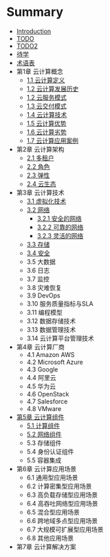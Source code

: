 # Summary

* [Introduction](README.md)
* [TODO](todo.md)
* [TODO2](todo2.md)
* [待学](dai-xue.md)
* [术语表](zhu-yu-biao.md)
* 第1章 云计算概念
  * [1.1 云计算定义](1-云计算概念/1.1-云计算是什么.md)
  * [1.2 云计算发展历史]()
  * [1.2 云服务模式](1-云计算概念/1.2-云服务模式.md)
  * [1.3 云交付模式](1-云计算概念/1.3-云交付模式.md)
  * [1.4 云计算技术](1-云计算概念/1.4-云计算技术.md)
  * [1.5 云计算优势](1-云计算概念/1.5-云计算优势.md)
  * [1.6 云计算劣势](1-云计算概念/1.6-云计算劣势.md)
  * [1.7 云计算应用案例](1-云计算概念/1.7-云计算应用案例.md)
* 第2章 云计算架构
  * [2.1 多租户](2-云计算架构/21-duo-zu-hu.md)
  * [2.2 角色](2-云计算架构/22-jiao-se.md)
  * [2.3 弹性](2-云计算架构/23-dan-xing.md)
  * [2.4 云生态](2-云计算架构/24-yun-sheng-tai.md)
* 第3章 云计算技术
  * [3.1 虚拟化技术](3-云计算技术/3.1-虚拟化技术.md)
  * [3.2 网络](3-云计算技术/3.2-网络.md)
    * [3.2.1 安全的网络](3-云计算技术/32-wang-luo/321-an-quan-de-wang-luo.md)
    * [3.2.2 可靠的网络](3-云计算技术/32-wang-luo/322-ke-kao-de-wang-luo.md)
    * [3.2.3 灵活的网络](3-云计算技术/32-wang-luo/323-ling-huo-de-wang-luo.md)
  * [3.3 存储](3-云计算技术/3.3-存储.md)
  * [3.4 安全](3-云计算技术/34-an-quan.md)
  * 3.5 大数据
  * 3.6 日志
  * 3.7 监控
  * 3.8 灾难恢复
  * 3.9 DevOps
  * 3.10 服务质量指标与SLA
  * 3.11 编程模型
  * 3.12 数据存储技术
  * 3.13 数据管理技术
  * 3.14 云计算平台管理技术
* 第4章 云计算厂商
  * 4.1 Amazon AWS
  * 4.2 Microsoft Azure
  * 4.3 Google
  * 4.4 阿里云
  * 4.5 华为云
  * 4.6 OpenStack
  * 4.7 Salesforce
  * 4.8 VMware
* [第5章 云计算组件](5-云计算组件.md)
  * [5.1 计算组件](5-云计算组件/51-ji-suan-zu-jian.md)
  * [5.2 网络组件](5-云计算组件/52-wang-luo-zu-jian.md)
  * 5.3 存储组件
  * 5.4 身份认证组件
  * 5.5 容器集成
* 第6章 云计算应用场景
  * 6.1 通用型应用场景
  * 6.2 计算密集型应用场景
  * 6.3 高负载存储型应用场景
  * 6.4 高吞吐网络型应用场景
  * 6.5 混合型应用场景
  * 6.6 跨地域多点型应用场景
  * 6.7 大规模可扩展型应用场景
  * 6.8 其他应用场景
* 第7章 云计算解决方案

